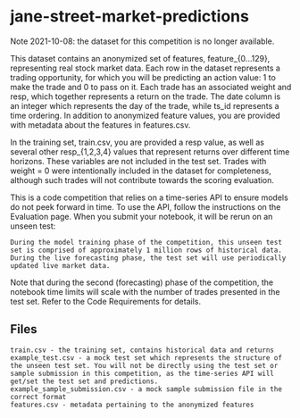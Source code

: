 # jane-street-market-predictions

Note 2021-10-08: the dataset for this competition is no longer available.

This dataset contains an anonymized set of features, feature_{0...129}, representing real stock market data. Each row in the dataset represents a trading opportunity, for which you will be predicting an action value: 1 to make the trade and 0 to pass on it. Each trade has an associated weight and resp, which together represents a return on the trade. The date column is an integer which represents the day of the trade, while ts_id represents a time ordering. In addition to anonymized feature values, you are provided with metadata about the features in features.csv.

In the training set, train.csv, you are provided a resp value, as well as several other resp_{1,2,3,4} values that represent returns over different time horizons. These variables are not included in the test set. Trades with weight = 0 were intentionally included in the dataset for completeness, although such trades will not contribute towards the scoring evaluation.

This is a code competition that relies on a time-series API to ensure models do not peek forward in time. To use the API, follow the instructions on the Evaluation page. When you submit your notebook, it will be rerun on an unseen test:

    During the model training phase of the competition, this unseen test set is comprised of approximately 1 million rows of historical data.
    During the live forecasting phase, the test set will use periodically updated live market data.

Note that during the second (forecasting) phase of the competition, the notebook time limits will scale with the number of trades presented in the test set. Refer to the Code Requirements for details.
## Files

    train.csv - the training set, contains historical data and returns
    example_test.csv - a mock test set which represents the structure of the unseen test set. You will not be directly using the test set or sample submission in this competition, as the time-series API will get/set the test set and predictions.
    example_sample_submission.csv - a mock sample submission file in the correct format
    features.csv - metadata pertaining to the anonymized features
